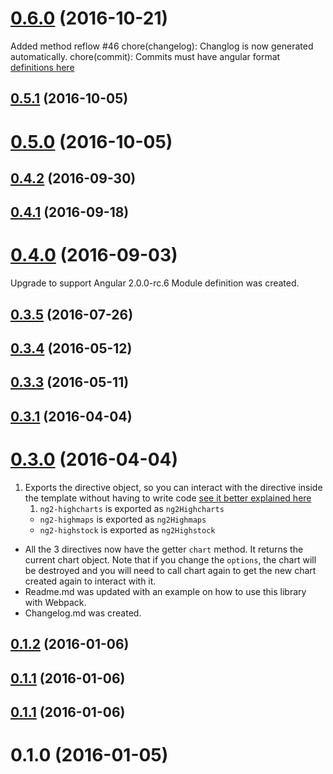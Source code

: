<a name="0.6.0"></a>
# [0.6.0](https://github.com/Bigous/ng2-highcharts/compare/v0.5.1...v0.6.0) (2016-10-21)

Added method reflow #46
chore(changelog): Changlog is now generated automatically.
chore(commit): Commits must have angular format [definitions here](https://docs.google.com/document/d/1QrDFcIiPjSLDn3EL15IJygNPiHORgU1_OOAqWjiDU5Y/edit#)

<a name="0.5.1"></a>
## [0.5.1](https://github.com/Bigous/ng2-highcharts/compare/v0.5.0...v0.5.1) (2016-10-05)


<a name="0.5.0"></a>
# [0.5.0](https://github.com/Bigous/ng2-highcharts/compare/v0.4.2...v0.5.0) (2016-10-05)


<a name="0.4.2"></a>
## [0.4.2](https://github.com/Bigous/ng2-highcharts/compare/v0.4.1...v0.4.2) (2016-09-30)



<a name="0.4.1"></a>
## [0.4.1](https://github.com/Bigous/ng2-highcharts/compare/v0.4.0...v0.4.1) (2016-09-18)



<a name="0.4.0"></a>
# [0.4.0](https://github.com/Bigous/ng2-highcharts/compare/v0.3.5...v0.4.0) (2016-09-03)

Upgrade to support Angular 2.0.0-rc.6
Module definition was created.

<a name="0.3.5"></a>
## [0.3.5](https://github.com/Bigous/ng2-highcharts/compare/v0.3.4...v0.3.5) (2016-07-26)



<a name="0.3.4"></a>
## [0.3.4](https://github.com/Bigous/ng2-highcharts/compare/v0.3.3...v0.3.4) (2016-05-12)



<a name="0.3.3"></a>
## [0.3.3](https://github.com/Bigous/ng2-highcharts/compare/v0.3.1...v0.3.3) (2016-05-11)



<a name="0.3.1"></a>
## [0.3.1](https://github.com/Bigous/ng2-highcharts/compare/v0.3.0...v0.3.1) (2016-04-04)



<a name="0.3.0"></a>
# [0.3.0](https://github.com/Bigous/ng2-highcharts/compare/v0.1.2...v0.3.0) (2016-04-04)

1. Exports the directive object, so you can interact with the directive inside the template without having to write code [see it better explained here](http://blog.thoughtram.io/angular/2016/03/21/template-driven-forms-in-angular-2.html)
	1. `ng2-highcharts` is exported as `ng2Highcharts`
	- `ng2-highmaps` is exported as `ng2Highmaps`
	- `ng2-highstock` is exported as `ng2Highstock`
- All the 3 directives now have the getter `chart` method. It returns the current chart object. Note that if you change the `options`, the chart will be destroyed and you will need to call chart again to get the new chart created again to interact with it.
- Readme.md was updated with an example on how to use this library with Webpack.
- Changelog.md was created.

<a name="0.1.2"></a>
## [0.1.2](https://github.com/Bigous/ng2-highcharts/compare/v0.1.1...v0.1.2) (2016-01-06)



<a name="0.1.1"></a>
## [0.1.1](https://github.com/Bigous/ng2-highcharts/compare/0.1.1...v0.1.1) (2016-01-06)



<a name="0.1.1"></a>
## [0.1.1](https://github.com/Bigous/ng2-highcharts/compare/0.1.0...0.1.1) (2016-01-06)



<a name="0.1.0"></a>
# 0.1.0 (2016-01-05)



